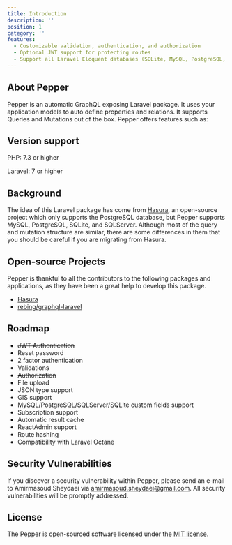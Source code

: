```yaml
---
title: Introduction
description: ''
position: 1
category: ''
features:
  - Customizable validation, authentication, and authorization
  - Optional JWT support for protecting routes
  - Support all Laravel Eloquent databases (SQLite, MySQL, PostgreSQL, SQLServer)
---
```


## About Pepper

Pepper is an automatic GraphQL exposing Laravel package. It uses your application models to auto define properties and relations. It supports Queries and Mutations out of the box. Pepper offers features such as:

<list :items="features"></list>

## Version support

PHP: 7.3 or higher

Laravel: 7 or higher

## Background

The idea of this Laravel package has come from [Hasura](https://hasura.io/), an open-source project which only supports the PostgreSQL database, but Pepper supports MySQL, PostgreSQL, SQLite, and SQLServer. Although most of the query and mutation structure are similar, there are some differences in them that you should be careful if you are migrating from Hasura.

## Open-source Projects

Pepper is thankful to all the contributors to the following packages and applications, as they have been a great help to develop this package.

* [Hasura](https://hasura.io/)
* [rebing/graphql-laravel](https://github.com/rebing/graphql-laravel)

## Roadmap

* ~~JWT Authentication~~
* Reset password
* 2 factor authentication
* ~~Validations~~
* ~~Authorization~~
* File upload
* JSON type support
* GIS support
* MySQL/PostgreSQL/SQLServer/SQLite custom fields support
* Subscription support
* Automatic result cache
* ReactAdmin support
* Route hashing
* Compatibility with Laravel Octane

## Security Vulnerabilities

If you discover a security vulnerability within Pepper, please send an e-mail to Amirmasoud Sheydaei via [amirmasoud.sheydaei@gmail.com](mailto:amirmasoud.sheydaei@gmail.com). All security vulnerabilities will be promptly addressed.

## License

The Pepper is open-sourced software licensed under the [MIT license](https://opensource.org/licenses/MIT).

